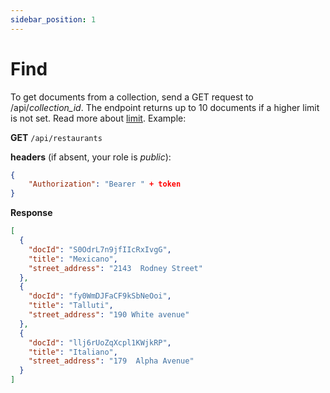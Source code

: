 ```yaml
---
sidebar_position: 1
---
```


# Find

To get documents from a collection, send a GET request to /api/_collection_id_. The endpoint returns up to 10 documents if a higher limit is not set. Read more about [limit](/docs/content-api/find/limit). Example:

**GET** `/api/restaurants`

**headers** (if absent, your role is _public_):

```json
{
	"Authorization": "Bearer " + token
}
```

**Response**

```json
[
  {
    "docId": "S0OdrL7n9jfIIcRxIvgG",
    "title": "Mexicano",
    "street_address": "2143  Rodney Street"
  },
  {
    "docId": "fy0WmDJFaCF9kSbNeOoi",
    "title": "Talluti",
    "street_address": "190 White avenue"
  },
  {
    "docId": "llj6rUoZqXcpl1KWjkRP",
    "title": "Italiano",
    "street_address": "179  Alpha Avenue"
  }
]
```
